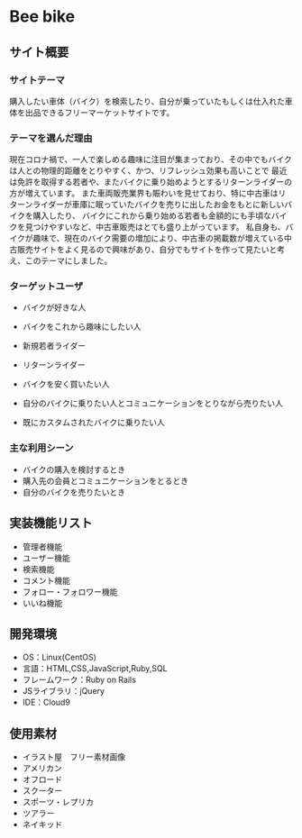 # Bee bike

## サイト概要
### サイトテーマ
購入したい車体（バイク）を検索したり、自分が乗っていたもしくは仕入れた車体を出品できるフリーマーケットサイトです。

### テーマを選んだ理由
現在コロナ禍で、一人で楽しめる趣味に注目が集まっており、その中でもバイクは人との物理的距離をとりやすく、かつ、リフレッシュ効果も高いことで
最近は免許を取得する若者や、またバイクに乗り始めようとするリターンライダーの方が増えています。
また車両販売業界も賑わいを見せており、特に中古車はリターンライダーが車庫に眠っていたバイクを売りに出したお金をもとに新しいバイクを購入したり、
バイクにこれから乗り始める若者も金額的にも手頃なバイクを見つけやすいなど、中古車販売はとても盛り上がっています。
私自身も、バイクが趣味で、現在のバイク需要の増加により、中古車の掲載数が増えている中古販売サイトをよく見るので興味があり、自分でもサイトを作って見たいと考え、このテーマにしました。

### ターゲットユーザ
- バイクが好きな人
- バイクをこれから趣味にしたい人
 - 新規若者ライダー
 - リターンライダー

- バイクを安く買いたい人
- 自分のバイクに乗りたい人とコミュニケーションをとりながら売りたい人
- 既にカスタムされたバイクに乗りたい人

### 主な利用シーン
- バイクの購入を検討するとき
- 購入先の会員とコミュニケーションをとるとき
- 自分のバイクを売りたいとき

## 実装機能リスト
- 管理者機能
- ユーザー機能
- 検索機能
- コメント機能
- フォロー・フォロワー機能
- いいね機能

## 開発環境
- OS：Linux(CentOS)
- 言語：HTML,CSS,JavaScript,Ruby,SQL
- フレームワーク：Ruby on Rails
- JSライブラリ：jQuery
- IDE：Cloud9

## 使用素材
- イラスト屋　フリー素材画像
- アメリカン
- オフロード
- スクーター
- スポーツ・レプリカ
- ツアラー
- ネイキッド